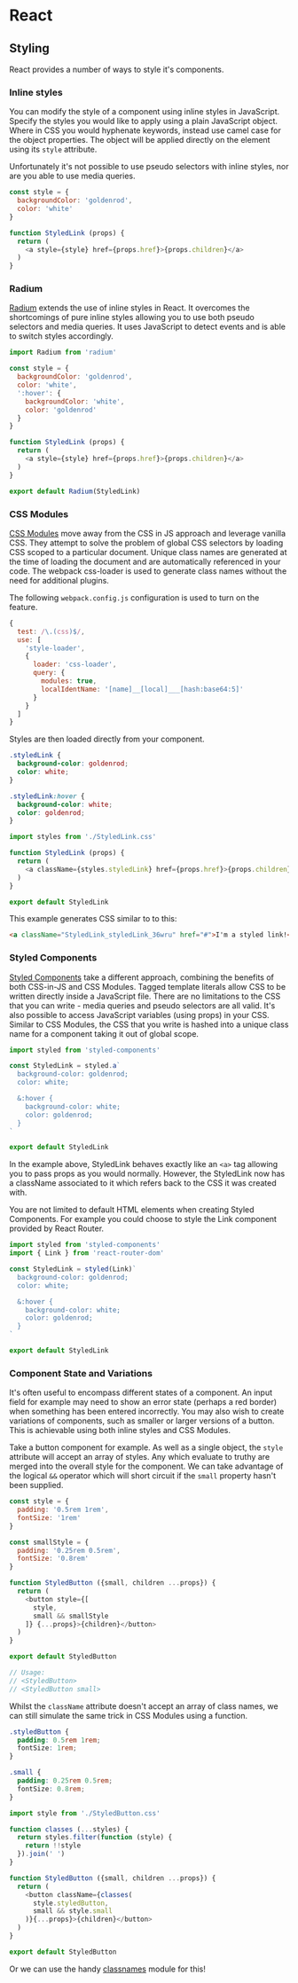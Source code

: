 # React

## Styling

React provides a number of ways to style it's components.

### Inline styles

You can modify the style of a component using inline styles in JavaScript. Specify the styles you would like to apply using a plain JavaScript object. Where in CSS you would hyphenate keywords, instead use camel case for the object properties. The object will be applied directly on the element using its `style` attribute.

Unfortunately it's not possible to use pseudo selectors with inline styles, nor are you able to use media queries.

```javascript
const style = {
  backgroundColor: 'goldenrod',
  color: 'white'
}

function StyledLink (props) {
  return (
    <a style={style} href={props.href}>{props.children}</a>
  )
}
```

### Radium

[Radium](https://github.com/FormidableLabs/radium) extends the use of inline styles in React. It overcomes the shortcomings of pure inline styles allowing you to use both pseudo selectors and media queries. It uses JavaScript to detect events and is able to switch styles accordingly.

```javascript
import Radium from 'radium'

const style = {
  backgroundColor: 'goldenrod',
  color: 'white',
  ':hover': {
    backgroundColor: 'white',
    color: 'goldenrod'
  }
}

function StyledLink (props) {
  return (
    <a style={style} href={props.href}>{props.children}</a>
  )
}

export default Radium(StyledLink)
```

### CSS Modules

[CSS Modules](https://github.com/css-modules/css-modules) move away from the CSS in JS approach and leverage vanilla CSS. They attempt to solve the problem of global CSS selectors by loading CSS scoped to a particular document. Unique class names are generated at the time of loading the document and are automatically referenced in your code. The webpack css-loader is used to generate class names without the need for additional plugins.

The following `webpack.config.js` configuration is used to turn on the feature.

```javascript
{
  test: /\.(css)$/,
  use: [
    'style-loader',
    {
      loader: 'css-loader',
      query: {
        modules: true,
        localIdentName: '[name]__[local]___[hash:base64:5]'
      }
    }
  ]
}
```

Styles are then loaded directly from your component.

```css
.styledLink {
  background-color: goldenrod;
  color: white;
}

.styledLink:hover {
  background-color: white;
  color: goldenrod;
}
```

```javascript
import styles from './StyledLink.css'

function StyledLink (props) {
  return (
    <a className={styles.styledLink} href={props.href}>{props.children}</a>
  )
}

export default StyledLink
```

This example generates CSS similar to to this:

```html
<a className="StyledLink_styledLink_36wru" href="#">I'm a styled link!</a>
```

### Styled Components

[Styled Components](https://github.com/styled-components/styled-components) take a different approach, combining the benefits of both CSS-in-JS and CSS Modules. Tagged template literals allow CSS to be written directly inside a JavaScript file. There are no limitations to the CSS that you can write - media queries and pseudo selectors are all valid. It's also possible to access JavaScript variables (using props) in your CSS. Similar to CSS Modules, the CSS that you write is hashed into a unique class name for a component taking it out of global scope.

```javascript
import styled from 'styled-components'

const StyledLink = styled.a`
  background-color: goldenrod;
  color: white;

  &:hover {
    background-color: white;
    color: goldenrod;
  }
`

export default StyledLink
```

In the example above, StyledLink behaves exactly like an `<a>` tag allowing you to pass props as you would normally. However, the StyledLink now has a className associated to it which refers back to the CSS it was created with.

You are not limited to default HTML elements when creating Styled Components. For example you could choose to style the Link component provided by React Router.

```javascript
import styled from 'styled-components'
import { Link } from 'react-router-dom'

const StyledLink = styled(Link)`
  background-color: goldenrod;
  color: white;

  &:hover {
    background-color: white;
    color: goldenrod;
  }
`

export default StyledLink
```

### Component State and Variations

It's often useful to encompass different states of a component. An input field for example may need to show an error state (perhaps a red border) when something has been entered incorrectly. You may also wish to create variations of components, such as smaller or larger versions of a button. This is achievable using both inline styles and CSS Modules.

Take a button component for example. As well as a single object, the `style` attribute will accept an array of styles. Any which evaluate to truthy are merged into the overall style for the component. We can take advantage of the logical `&&` operator which will short circuit if the `small` property hasn't been supplied.

```javascript
const style = {
  padding: '0.5rem 1rem',
  fontSize: '1rem'
}

const smallStyle = {
  padding: '0.25rem 0.5rem',
  fontSize: '0.8rem'
}

function StyledButton ({small, children ...props}) {
  return (
    <button style={[
      style,
      small && smallStyle
    ]} {...props}>{children}</button>
  )
}

export default StyledButton

// Usage:
// <StyledButton>
// <StyledButton small>
```

Whilst the `className` attribute doesn't accept an array of class names, we can still simulate the same trick in CSS Modules using a function.

```css
.styledButton {
  padding: 0.5rem 1rem;
  fontSize: 1rem;
}

.small {
  padding: 0.25rem 0.5rem;
  fontSize: 0.8rem;
}
```

```javascript
import style from './StyledButton.css'

function classes (...styles) {
  return styles.filter(function (style) {
    return !!style
  }).join(' ')
}

function StyledButton ({small, children ...props}) {
  return (
    <button className={classes(
      style.styledButton,
      small && style.small
    )}{...props}>{children}</button>
  )
}

export default StyledButton
```
Or we can use the handy [classnames](https://github.com/JedWatson/classnames) module for this!
